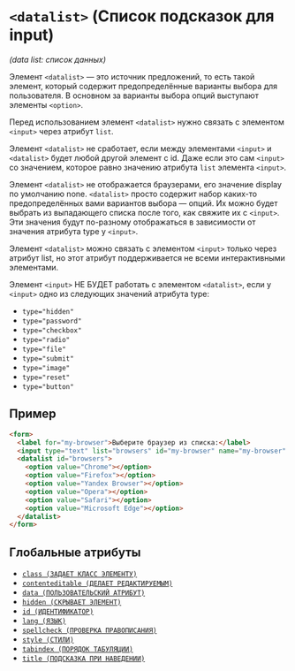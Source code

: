 # `<datalist>` (Список подсказок для input)

_(data list: список данных)_

Элемент `<datalist>` — это источник предложений, то есть такой элемент, который содержит предопределённые варианты выбора для пользователя. В основном за варианты выбора опций выступают элементы `<option>`.

Перед использованием элемент `<datalist>` нужно связать с элементом `<input>` через атрибут `list`.

Элемент `<datalist>` не сработает, если между элементами `<input>` и `<datalist>` будет любой другой элемент c id. Даже если это сам `<input>` со значением, которое равно значению атрибута `list` элемента `<input>`.

Элемент `<datalist>` не отображается браузерами, его значение display по умолчанию none. `<datalist>` просто содержит набор каких-то предопределённых вами вариантов выбора — опций. Их можно будет выбрать из выпадающего списка после того, как свяжите их с `<input>`. Эти значения будут по-разному отображаться в зависимости от значения атрибута type у `<input>`.

Элемент `<datalist>` можно связать с элементом `<input>` только через атрибут list, но этот атрибут поддерживается не всеми интерактивными элементами.

Элемент `<input>` НЕ БУДЕТ работать с элементом `<datalist>`, если у `<input>` одно из следующих значений атрибута type:

- `type="hidden"`
- `type="password"`
- `type="checkbox"`
- `type="radio"`
- `type="file"`
- `type="submit"`
- `type="image"`
- `type="reset"`
- `type="button"`

## Пример

```html
<form>
  <label for="my-browser">Выберите браузер из списка:</label>
  <input type="text" list="browsers" id="my-browser" name="my-browser" />
  <datalist id="browsers">
    <option value="Chrome"></option>
    <option value="Firefox"></option>
    <option value="Yandex Browser"></option>
    <option value="Opera"></option>
    <option value="Safari"></option>
    <option value="Microsoft Edge"></option>
  </datalist>
</form>
```

## Глобальные атрибуты

- [`class (ЗАДАЕТ КЛАСС ЭЛЕМЕНТУ)`](<../ATTRIBUTES GLOBAL/class (ЗАДАЕТ КЛАСС ЭЛЕМЕНТУ).md>)
- [`contenteditable (ДЕЛАЕТ РЕДАКТИРУЕМЫМ)`](<../ATTRIBUTES GLOBAL/contenteditable (ДЕЛАЕТ РЕДАКТИРУЕМЫМ).md>)
- [`data (ПОЛЬЗОВАТЕЛЬСКИЙ АТРИБУТ)`](<../ATTRIBUTES GLOBAL/data (ПОЛЬЗОВАТЕЛЬСКИЙ АТРИБУТ).md>)
- [`hidden (СКРЫВАЕТ ЭЛЕМЕНТ)`](<../ATTRIBUTES GLOBAL/hidden (СКРЫВАЕТ ЭЛЕМЕНТ).md>)
- [`id (ИДЕНТИФИКАТОР)`](<../ATTRIBUTES GLOBAL/id (ИДЕНТИФИКАТОР).md>)
- [`lang (ЯЗЫК)`](<../ATTRIBUTES GLOBAL/lang (ЯЗЫК).md>)
- [`spellcheck (ПРОВЕРКА ПРАВОПИСАНИЯ)`](<../ATTRIBUTES GLOBAL/spellcheck (ПРОВЕРКА ПРАВОПИСАНИЯ).md>)
- [`style (СТИЛИ)`](<../ATTRIBUTES GLOBAL/style (СТИЛИ).md>)
- [`tabindex (ПОРЯДОК ТАБУЛЯЦИИ)`](<../ATTRIBUTES GLOBAL/tabindex (ПОРЯДОК ТАБУЛЯЦИИ).md>)
- [`title (ПОДСКАЗКА ПРИ НАВЕДЕНИИ)`](<../ATTRIBUTES GLOBAL/title (ПОДСКАЗКА ПРИ НАВЕДЕНИИ).md>)
